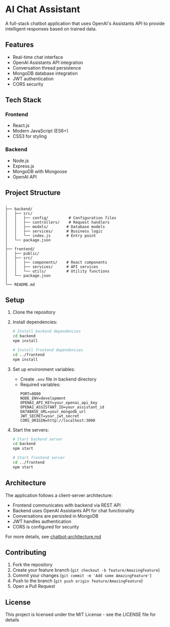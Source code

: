 # AI Chat Assistant

A full-stack chatbot application that uses OpenAI's Assistants API to provide intelligent responses based on trained data.

## Features

- Real-time chat interface
- OpenAI Assistants API integration
- Conversation thread persistence
- MongoDB database integration
- JWT authentication
- CORS security

## Tech Stack

### Frontend
- React.js
- Modern JavaScript (ES6+)
- CSS3 for styling

### Backend
- Node.js
- Express.js
- MongoDB with Mongoose
- OpenAI API

## Project Structure

```
.
├── backend/
│   ├── src/
│   │   ├── config/         # Configuration files
│   │   ├── controllers/    # Request handlers
│   │   ├── models/        # Database models
│   │   ├── services/      # Business logic
│   │   └── index.js       # Entry point
│   └── package.json
│
├── frontend/
│   ├── public/
│   ├── src/
│   │   ├── components/    # React components
│   │   ├── services/      # API services
│   │   └── utils/         # Utility functions
│   └── package.json
│
└── README.md
```

## Setup

1. Clone the repository
2. Install dependencies:
   ```bash
   # Install backend dependencies
   cd backend
   npm install

   # Install frontend dependencies
   cd ../frontend
   npm install
   ```

3. Set up environment variables:
   - Create `.env` file in backend directory
   - Required variables:
     ```
     PORT=8080
     NODE_ENV=development
     OPENAI_API_KEY=your_openai_api_key
     OPENAI_ASSISTANT_ID=your_assistant_id
     DATABASE_URL=your_mongodb_url
     JWT_SECRET=your_jwt_secret
     CORS_ORIGIN=http://localhost:3000
     ```

4. Start the servers:
   ```bash
   # Start backend server
   cd backend
   npm start

   # Start frontend server
   cd ../frontend
   npm start
   ```

## Architecture

The application follows a client-server architecture:
- Frontend communicates with backend via REST API
- Backend uses OpenAI Assistants API for chat functionality
- Conversations are persisted in MongoDB
- JWT handles authentication
- CORS is configured for security

For more details, see [chatbot-architecture.md](chatbot-architecture.md)

## Contributing

1. Fork the repository
2. Create your feature branch (`git checkout -b feature/AmazingFeature`)
3. Commit your changes (`git commit -m 'Add some AmazingFeature'`)
4. Push to the branch (`git push origin feature/AmazingFeature`)
5. Open a Pull Request

## License

This project is licensed under the MIT License - see the LICENSE file for details
